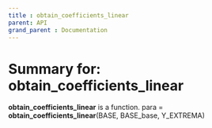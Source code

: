 ```yaml
---
title : obtain_coefficients_linear
parent: API
grand_parent : Documentation
---
```

# Summary for: **obtain_coefficients_linear**

**obtain_coefficients_linear** is a function.
para = **obtain_coefficients_linear**(BASE, BASE_base, Y_EXTREMA)

